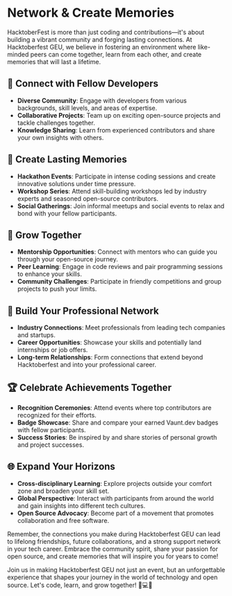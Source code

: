 # Network & Create Memories

HacktoberFest is more than just coding and contributions—it's about building a vibrant community and forging lasting connections. At Hacktoberfest GEU, we believe in fostering an environment where like-minded peers can come together, learn from each other, and create memories that will last a lifetime.

## 🤝 Connect with Fellow Developers

- **Diverse Community**: Engage with developers from various backgrounds, skill levels, and areas of expertise.
- **Collaborative Projects**: Team up on exciting open-source projects and tackle challenges together.
- **Knowledge Sharing**: Learn from experienced contributors and share your own insights with others.

## 🌟 Create Lasting Memories

- **Hackathon Events**: Participate in intense coding sessions and create innovative solutions under time pressure.
- **Workshop Series**: Attend skill-building workshops led by industry experts and seasoned open-source contributors.
- **Social Gatherings**: Join informal meetups and social events to relax and bond with your fellow participants.

## 🚀 Grow Together

- **Mentorship Opportunities**: Connect with mentors who can guide you through your open-source journey.
- **Peer Learning**: Engage in code reviews and pair programming sessions to enhance your skills.
- **Community Challenges**: Participate in friendly competitions and group projects to push your limits.

## 💼 Build Your Professional Network

- **Industry Connections**: Meet professionals from leading tech companies and startups.
- **Career Opportunities**: Showcase your skills and potentially land internships or job offers.
- **Long-term Relationships**: Form connections that extend beyond Hacktoberfest and into your professional career.

## 🏆 Celebrate Achievements Together

- **Recognition Ceremonies**: Attend events where top contributors are recognized for their efforts.
- **Badge Showcase**: Share and compare your earned Vaunt.dev badges with fellow participants.
- **Success Stories**: Be inspired by and share stories of personal growth and project successes.

## 🌐 Expand Your Horizons

- **Cross-disciplinary Learning**: Explore projects outside your comfort zone and broaden your skill set.
- **Global Perspective**: Interact with participants from around the world and gain insights into different tech cultures.
- **Open Source Advocacy**: Become part of a movement that promotes collaboration and free software.

Remember, the connections you make during Hacktoberfest GEU can lead to lifelong friendships, future collaborations, and a strong support network in your tech career. Embrace the community spirit, share your passion for open source, and create memories that will inspire you for years to come!

Join us in making Hacktoberfest GEU not just an event, but an unforgettable experience that shapes your journey in the world of technology and open source. Let's code, learn, and grow together! 🚀💻🤝
